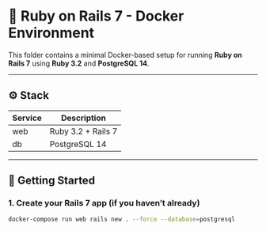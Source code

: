 # 🐳 Ruby on Rails 7 - Docker Environment

This folder contains a minimal Docker-based setup for running **Ruby on Rails 7** using **Ruby 3.2** and **PostgreSQL 14**.

---

## ⚙️ Stack

| Service | Description        |
|---------|--------------------|
| web     | Ruby 3.2 + Rails 7 |
| db      | PostgreSQL 14      |

---

## 🚀 Getting Started

### 1. Create your Rails 7 app (if you haven’t already)

```bash
docker-compose run web rails new . --force --database=postgresql
